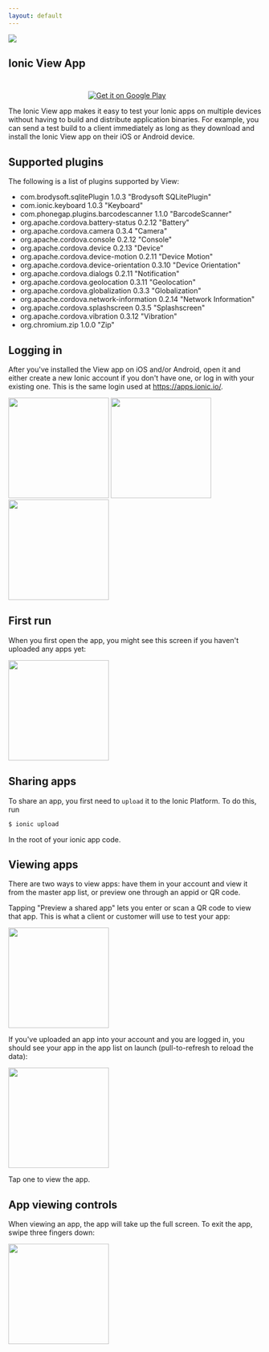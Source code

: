 ```yaml
---
layout: default
---
```


<img src="/img/viewapp-logo.png">

Ionic View App
-----

<a href="https://itunes.apple.com/us/app/ionic-view/id849930087?mt=8&uo=4" target="itunes_store" style="display:inline-block;overflow:hidden;background:url(https://linkmaker.itunes.apple.com/htmlResources/assets/en_us//images/web/linkmaker/badge_appstore-lrg.png) no-repeat;width:135px;height:40px;@media only screen{background-image:url(https://linkmaker.itunes.apple.com/htmlResources/assets/en_us//images/web/linkmaker/badge_appstore-lrg.svg);}"></a>
<a href="https://play.google.com/store/apps/details?id=com.ionic.viewapp" style="margin-left: 20px">
  <img alt="Get it on Google Play"
       src="https://developer.android.com/images/brand/en_generic_rgb_wo_45.png" />
</a>

The Ionic View app makes it easy to test your Ionic apps on multiple devices without having to build
and distribute application binaries. For example, you can send a test build to a client
immediately as long as they download and install the Ionic View app on their iOS or Android device.

## Supported plugins

The following is a list of plugins supported by View:

- com.brodysoft.sqlitePlugin 1.0.3 "Brodysoft SQLitePlugin"
- com.ionic.keyboard 1.0.3 "Keyboard"
- com.phonegap.plugins.barcodescanner 1.1.0 "BarcodeScanner"
- org.apache.cordova.battery-status 0.2.12 "Battery"
- org.apache.cordova.camera 0.3.4 "Camera"
- org.apache.cordova.console 0.2.12 "Console"
- org.apache.cordova.device 0.2.13 "Device"
- org.apache.cordova.device-motion 0.2.11 "Device Motion"
- org.apache.cordova.device-orientation 0.3.10 "Device Orientation"
- org.apache.cordova.dialogs 0.2.11 "Notification"
- org.apache.cordova.geolocation 0.3.11 "Geolocation"
- org.apache.cordova.globalization 0.3.3 "Globalization"
- org.apache.cordova.network-information 0.2.14 "Network Information"
- org.apache.cordova.splashscreen 0.3.5 "Splashscreen"
- org.apache.cordova.vibration 0.3.12 "Vibration"
- org.chromium.zip 1.0.0 "Zip"

## Logging in

After you've installed the View app on iOS and/or Android, open it and either create a new Ionic account if you
don't have one, or log in with your existing one. This is the same login used at <https://apps.ionic.io/>.

<img src="/img/viewapp/accounts-page.png" style="width: 200px">
<img src="/img/viewapp/login-page.png" style="width: 200px">
<img src="/img/viewapp/signup-page.png" style="width: 200px">

## First run

When you first open the app, you might see this screen if you haven't uploaded any apps yet:

<img src="/img/viewapp/empty-state-page.png" style="width: 200px">

## Sharing apps

To share an app, you first need to `upload` it to the Ionic Platform. To do this, run

```bash
$ ionic upload
```

In the root of your ionic app code.

## Viewing apps

There are two ways to view apps: have them in your account and view it from the master app list, or preview
one through an appid or QR code.

Tapping "Preview a shared app" lets you enter or scan a QR code to view that app. This is what a client or customer
will use to test your app:

<img src="/img/viewapp/preview-shared-app-page.png" style="width: 200px">

If you've uploaded an app into your account and you are logged in, you should see your app in the app list on launch (pull-to-refresh to reload the data):

<img src="/img/viewapp/apps-list-page.png" style="width: 200px">

Tap one to view the app.

## App viewing controls

When viewing an app, the app will take up the full screen. To exit the app, swipe three fingers down:

<img src="http://a2.mzstatic.com/us/r30/Purple5/v4/d6/f2/76/d6f276b5-84e8-21fb-75cc-26b5a481a494/screen568x568.jpeg" style="width: 200px">

